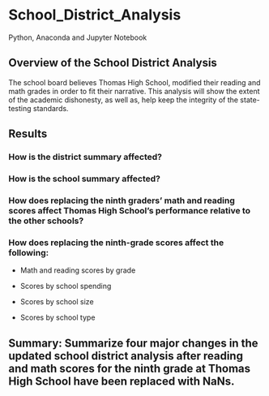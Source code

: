 # School_District_Analysis
Python, Anaconda and Jupyter Notebook

## Overview of the School District Analysis

 The school board believes Thomas High School, modified their reading and math grades in order to fit their narrative. This analysis will show the extent of the academic dishonesty, as well as, help keep the integrity of the state-testing standards.  

## Results

### How is the district summary affected?

### How is the school summary affected?

### How does replacing the ninth graders’ math and reading scores affect Thomas High School’s performance relative to the other schools?

### How does replacing the ninth-grade scores affect the following:

* Math and reading scores by grade

* Scores by school spending

* Scores by school size

* Scores by school type

## Summary: Summarize four major changes in the updated school district analysis after reading and math scores for the ninth grade at Thomas High School have been replaced with NaNs.
